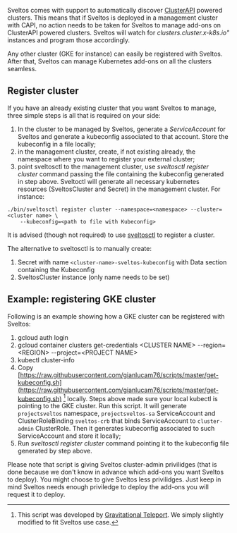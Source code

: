 Sveltos comes with support to automatically discover [ClusterAPI](https://github.com/kubernetes-sigs/cluster-api) powered clusters. This means that if Sveltos is deployed in a management cluster with CAPI, no action needs to be taken for Sveltos to manage add-ons on ClusterAPI powered clusters. Sveltos will watch for *clusters.cluster.x-k8s.io"* instances and program those accordingly.

Any other cluster (GKE for instance) can easily be registered with Sveltos. After that, Sveltos can manage Kubernetes add-ons on all the clusters seamless.

## Register cluster

If you have an already existing cluster that you want Sveltos to manage, three simple steps is all that is required on your side:

1. In the cluster to be managed by Sveltos, generate a *ServiceAccount* for Sveltos and generate a kubeconfig associated to that account. Store the kubeconfig in a file locally;
2. in the management cluster, create, if not existing already, the namespace where you want to register your external cluster;
3. point sveltosctl to the management cluster, use *sveltosctl register cluster* command passing the file containing the kubeconfig generated in step above. Sveltoctl will generate all necessary kubernetes resources (SveltosCluster and Secret) in the management cluster. For instance:
```
./bin/sveltosctl register cluster --namespace=<namespace> --cluster=<cluster name> \
    --kubeconfig=<path to file with Kubeconfig>
``` 

It is advised (though not required) to use [sveltosctl](https://github.com/projectsveltos/sveltosctl) to register a cluster. 

The alternative to sveltosctl is to manually create:

1. Secret with name ```<cluster-name>-sveltos-kubeconfig``` with Data section containing the Kubeconfig
2. SveltosCluster instance (only name needs to be set)

## Example: registering GKE cluster

Following is an example showing how a GKE cluster can be registered with Sveltos:

1. gcloud auth login
2. gcloud container clusters get-credentials <CLUSTER NAME\> --region=<REGION\> --project=<PROJECT NAME\>
3. kubectl cluster-info
4. Copy [https://raw.githubusercontent.com/gianlucam76/scripts/master/get-kubeconfig.sh](https://raw.githubusercontent.com/gianlucam76/scripts/master/get-kubeconfig.sh) [^1] locally. Steps above made sure your local kubectl is pointing to the GKE cluster. Run this script. It will generate `projectsveltos` namespace, `projectsveltos-sa` ServiceAccount and ClusterRoleBinding `sveltos-crb` that binds ServiceAccount to `cluster-admin` ClusterRole. Then it generates kubeconfig associated to such ServiceAccount and store it locally;
5. Run *sveltosctl register cluster* command pointing it to the kubeconfig file generated by step above.

Please note that script is giving Sveltos cluster-admin privilidges (that is done because we don't know in advance which add-ons you want Sveltos to deploy). You might choose to give Sveltos less privilidges. Just keep in mind Sveltos needs enough priviledge to deploy the add-ons you will request it to deploy.

[^1]: This script was developed by [Gravitational Teleport](https://github.com/gravitational/teleport/blob/master/examples/k8s-auth/get-kubeconfig.sh). We simply slightly modified to fit Sveltos use case.
